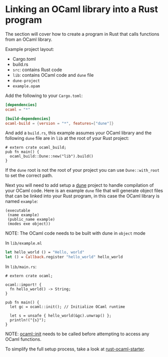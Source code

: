# Linking an OCaml library into a Rust program

The section will cover how to create a program in Rust that calls functions from an OCaml library.

Example project layout:

- Cargo.toml
- build.rs
- `src`: contains Rust code
- `lib`: contains OCaml code and `dune` file
- `dune-project`
- `example.opam`

Add the following to your `Cargo.toml`:

```toml
[dependencies]
ocaml = "*"

[build-dependencies]
ocaml-build = {version = "*", features=["dune"]}
```

And add a `build.rs`, this example assumes your OCaml library and the following `dune` file are in `lib` at the root of your Rust project:

```rust,ignore
# extern crate ocaml_build;
pub fn main() {
  ocaml_build::Dune::new("lib").build()
}
```

If the `dune` root is not the root of your project you can use `Dune::with_root` to set the correct path.

Next you will need to add setup a [dune](https://dune.build) project to handle compilation of your OCaml code. Here is an example `dune` file that will generate object files that can be linked into your Rust program, in this case the OCaml library is named `example`:

```ignore
(executable
 (name example)
 (public_name example)
 (modes exe object))
```

NOTE: The OCaml code needs to be built with dune in `object` mode

In `lib/example.ml`

```ocaml
let hello_world () = "Hello, world"
let () = Callback.register "hello_world" hello_world
```

In `lib/main.rs`:

```rust,ignore
# extern crate ocaml;

ocaml::import! {
  fn hello_world() -> String;
}

pub fn main() {
  let gc = ocaml::init(); // Initialize OCaml runtime

  let s = unsafe { hello_world(&gc).unwrap() };
  println!("{s}");
}
```

NOTE: [ocaml::init](https://docs.rs/ocaml/latest/ocaml/runtime/fn.init.html) needs to be called before attempting to access any OCaml functions.

To simplify the full setup process, take a look at [rust-ocaml-starter](https://github.com/zshipko/rust-ocaml-starter).

